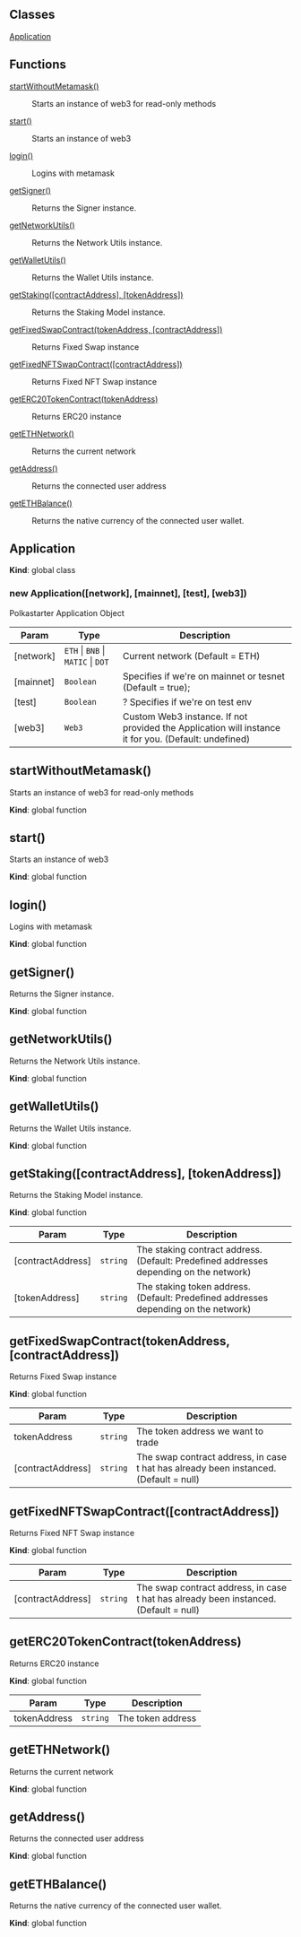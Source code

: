 ## Classes

<dl>
<dt><a href="#Application">Application</a></dt>
<dd></dd>
</dl>

## Functions

<dl>
<dt><a href="#startWithoutMetamask">startWithoutMetamask()</a></dt>
<dd><p>Starts an instance of web3 for read-only methods</p>
</dd>
<dt><a href="#start">start()</a></dt>
<dd><p>Starts an instance of web3</p>
</dd>
<dt><a href="#login">login()</a></dt>
<dd><p>Logins with metamask</p>
</dd>
<dt><a href="#getSigner">getSigner()</a></dt>
<dd><p>Returns the Signer instance.</p>
</dd>
<dt><a href="#getNetworkUtils">getNetworkUtils()</a></dt>
<dd><p>Returns the Network Utils instance.</p>
</dd>
<dt><a href="#getWalletUtils">getWalletUtils()</a></dt>
<dd><p>Returns the Wallet Utils instance.</p>
</dd>
<dt><a href="#getStaking">getStaking([contractAddress], [tokenAddress])</a></dt>
<dd><p>Returns the Staking Model instance.</p>
</dd>
<dt><a href="#getFixedSwapContract">getFixedSwapContract(tokenAddress, [contractAddress])</a></dt>
<dd><p>Returns Fixed Swap instance</p>
</dd>
<dt><a href="#getFixedNFTSwapContract">getFixedNFTSwapContract([contractAddress])</a></dt>
<dd><p>Returns Fixed NFT Swap instance</p>
</dd>
<dt><a href="#getERC20TokenContract">getERC20TokenContract(tokenAddress)</a></dt>
<dd><p>Returns ERC20 instance</p>
</dd>
<dt><a href="#getETHNetwork">getETHNetwork()</a></dt>
<dd><p>Returns the current network</p>
</dd>
<dt><a href="#getAddress">getAddress()</a></dt>
<dd><p>Returns the connected user address</p>
</dd>
<dt><a href="#getETHBalance">getETHBalance()</a></dt>
<dd><p>Returns the native currency of the connected user wallet.</p>
</dd>
</dl>

<a name="Application"></a>

## Application
**Kind**: global class  
<a name="new_Application_new"></a>

### new Application([network], [mainnet], [test], [web3])
Polkastarter Application Object


| Param | Type | Description |
| --- | --- | --- |
| [network] | <code>ETH</code> \| <code>BNB</code> \| <code>MATIC</code> \| <code>DOT</code> | Current network (Default = ETH) |
| [mainnet] | <code>Boolean</code> | Specifies if we're on mainnet or tesnet (Default = true); |
| [test] | <code>Boolean</code> | ? Specifies if we're on test env |
| [web3] | <code>Web3</code> | Custom Web3 instance. If not provided the Application will instance it for you. (Default: undefined) |

<a name="startWithoutMetamask"></a>

## startWithoutMetamask()
Starts an instance of web3 for read-only methods

**Kind**: global function  
<a name="start"></a>

## start()
Starts an instance of web3

**Kind**: global function  
<a name="login"></a>

## login()
Logins with metamask

**Kind**: global function  
<a name="getSigner"></a>

## getSigner()
Returns the Signer instance.

**Kind**: global function  
<a name="getNetworkUtils"></a>

## getNetworkUtils()
Returns the Network Utils instance.

**Kind**: global function  
<a name="getWalletUtils"></a>

## getWalletUtils()
Returns the Wallet Utils instance.

**Kind**: global function  
<a name="getStaking"></a>

## getStaking([contractAddress], [tokenAddress])
Returns the Staking Model instance.

**Kind**: global function  

| Param | Type | Description |
| --- | --- | --- |
| [contractAddress] | <code>string</code> | The staking contract address. (Default: Predefined addresses depending on the network) |
| [tokenAddress] | <code>string</code> | The staking token address. (Default: Predefined addresses depending on the network) |

<a name="getFixedSwapContract"></a>

## getFixedSwapContract(tokenAddress, [contractAddress])
Returns Fixed Swap instance

**Kind**: global function  

| Param | Type | Description |
| --- | --- | --- |
| tokenAddress | <code>string</code> | The token address we want to trade |
| [contractAddress] | <code>string</code> | The swap contract address, in case t hat has already been instanced. (Default = null) |

<a name="getFixedNFTSwapContract"></a>

## getFixedNFTSwapContract([contractAddress])
Returns Fixed NFT Swap instance

**Kind**: global function  

| Param | Type | Description |
| --- | --- | --- |
| [contractAddress] | <code>string</code> | The swap contract address, in case t hat has already been instanced. (Default = null) |

<a name="getERC20TokenContract"></a>

## getERC20TokenContract(tokenAddress)
Returns ERC20 instance

**Kind**: global function  

| Param | Type | Description |
| --- | --- | --- |
| tokenAddress | <code>string</code> | The token address |

<a name="getETHNetwork"></a>

## getETHNetwork()
Returns the current network

**Kind**: global function  
<a name="getAddress"></a>

## getAddress()
Returns the connected user address

**Kind**: global function  
<a name="getETHBalance"></a>

## getETHBalance()
Returns the native currency of the connected user wallet.

**Kind**: global function  
